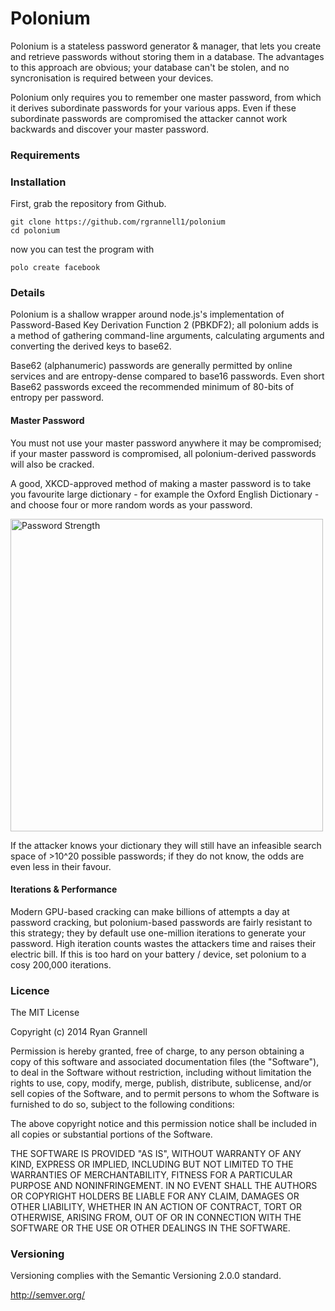 Polonium
========

Polonium is a stateless password generator & manager, that
lets you create and retrieve passwords without storing them in a database. 
The advantages to this approach are obvious; your database can't be
stolen, and no syncronisation is required between your devices.

Polonium only requires you to remember one master password, from which it 
derives subordinate passwords for your various apps. Even if these subordinate
passwords are compromised the attacker cannot work backwards and discover
your master password.

### Requirements

### Installation

First, grab the repository from Github.

```
git clone https://github.com/rgrannell1/polonium
cd polonium
```

now you can test the program with

```
polo create facebook
```

### Details

Polonium is a shallow wrapper around node.js's implementation of 
Password-Based Key Derivation Function 2 (PBKDF2); all polonium adds is 
a method of gathering command-line arguments, calculating arguments and
converting the derived keys to base62.

Base62 (alphanumeric) passwords are generally permitted by online services 
and are entropy-dense compared to base16 passwords. Even short Base62 passwords
exceed the recommended minimum of 80-bits of entropy per password.

#### Master Password

You must not use your master password anywhere it may be compromised; if your
master password is compromised, all polonium-derived passwords will also be 
cracked.

A good, XKCD-approved method of making a master password is to take you favourite large
dictionary - for example the Oxford English Dictionary - and choose four 
or more random words as your password. 

<img src="http://imgs.xkcd.com/comics/password_strength.png" title="To anyone who understands information theory and security and is in an infuriating argument with someone who does not (possibly involving mixed case), I sincerely apologize." alt="Password Strength" width="500" />

If the attacker knows your dictionary they will still have an infeasible
search space of >10^20 possible passwords; if they do not know, the odds
are even less in their favour.

#### Iterations & Performance

Modern GPU-based cracking can make billions of attempts a day at password cracking, but 
polonium-based passwords are fairly resistant to this strategy; they by default use one-million 
iterations to generate your password. High iteration counts wastes the attackers time and raises 
their electric bill. If this is too hard on your battery / device,  set polonium to a cosy 
200,000 iterations. 

### Licence

The MIT License

Copyright (c) 2014 Ryan Grannell

Permission is hereby granted, free of charge, to any person obtaining a copy of this software and associated documentation files (the "Software"), to deal in the Software without restriction, including without limitation the rights to use, copy, modify, merge, publish, distribute, sublicense, and/or sell copies of the Software, and to permit persons to whom the Software is furnished to do so, subject to the following conditions:

The above copyright notice and this permission notice shall be included in all copies or substantial portions of the Software.

THE SOFTWARE IS PROVIDED "AS IS", WITHOUT WARRANTY OF ANY KIND, EXPRESS OR IMPLIED, INCLUDING BUT NOT LIMITED TO THE WARRANTIES OF MERCHANTABILITY, FITNESS FOR A PARTICULAR PURPOSE AND NONINFRINGEMENT. IN NO EVENT SHALL THE AUTHORS OR COPYRIGHT HOLDERS BE LIABLE FOR ANY CLAIM, DAMAGES OR OTHER LIABILITY, WHETHER IN AN ACTION OF CONTRACT, TORT OR OTHERWISE, ARISING FROM, OUT OF OR IN CONNECTION WITH THE SOFTWARE OR THE USE OR OTHER DEALINGS IN THE SOFTWARE.

### Versioning

Versioning complies with the Semantic Versioning 2.0.0 standard.

http://semver.org/



